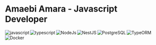 # Amaebi Amara - Javascript Developer
<!-- <img align="left" width="47%" src="https://github-readme-stats.vercel.app/api?username=xrp-amaebi&show_icons=true&theme=radical" /> -->

<!-- <img align="left" width="47%" src="https://github-readme-stats.vercel.app/api/top-langs/?username=xrp-amaebi&layout=compact" /> -->
<img alt="javascript" align="left" src="https://img.shields.io/badge/javascript-%23323330.svg?style=for-the-badge&logo=javascript&logoColor=%23F7DF1E" />
<img alt="typescript" align="left" src="https://img.shields.io/badge/typescript-%23007ACC.svg?style=for-the-badge&logo=typescript&logoColor=white" />
<img alt="NodeJs" align="left" src="https://img.shields.io/badge/node.js-%2343853D.svg?style=for-the-badge&logo=node-dot-js&logoColor=white" />
<img alt="NestJS" align="left" src="https://img.shields.io/badge/nestjs-E0234E.svg?style=for-the-badge&logo=nestjs&logoColor=white" />
<img alt="PostgreSQL" align="left" src="https://img.shields.io/badge/postgresql-316192.svg?style=for-the-badge&logo=postgresql&logoColor=white" />
<img alt="TypeORM" align="left" src="https://img.shields.io/badge/typeorm-FF6C37.svg?style=for-the-badge&logo=typeorm&logoColor=white" />
<img alt="Docker" align="left" src="https://img.shields.io/badge/docker-2496ED.svg?style=for-the-badge&logo=docker&logoColor=white" />


<!-- # My Posts -->
<!-- BLOG-POST-LIST:START -->
<!-- - [How I built one of the top 20 most used Github Actions](https://www.gautamkrishnar.com/how-i-built-one-of-the-top-20-most-used-github-actions/)
- [Show your latest dev.to posts automatically on your GitHub profile readme](https://dev.to/gautamkrishnar/show-your-latest-dev-to-posts-automatically-in-your-github-profile-readme-3nk8)
- [God Mode in browsers: document.designMode = "on"](https://dev.to/gautamkrishnar/god-mode-in-browsers-document-designmode-on-2pmo)
- [Skipping the Chrome "Your connection is not private" warning](https://dev.to/gautamkrishnar/quickbits-1-skipping-the-chrome-your-connection-is-not-private-warning-4kp1)
- [Microsoft Student Partners – Geek is the new rockstar](https://dev.to/gautamkrishnar/microsoft-student-partners--geek-is-the-new-rockstar) -->
<!-- BLOG-POST-LIST:END -->

<!-- # My Videos -->
<!-- YT_VIDEO_LIST:START -->
<!-- - [TEKKEN PIRATE](https://www.youtube.com/watch?v=Y1wO2QC3-30) -->
<!-- YT_VIDEO_LIST:END -->
